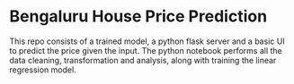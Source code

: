 # Bengaluru House Price Prediction

This repo consists of a trained model, a python flask server and a basic UI to predict the price given the input. The python notebook performs all the data cleaning, transformation and analysis, along with training the linear regression model.
